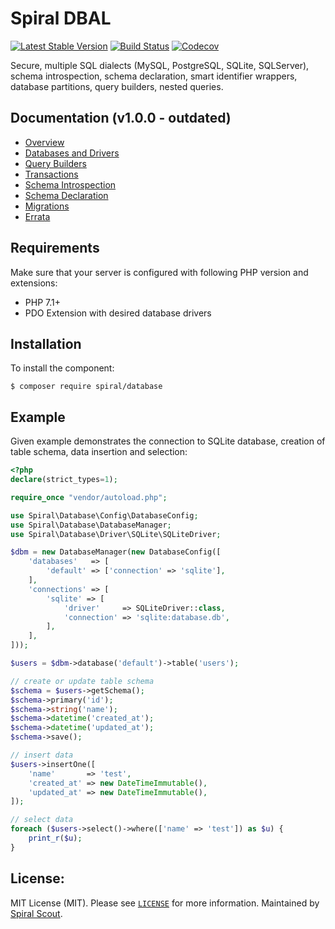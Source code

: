 Spiral DBAL
========
[![Latest Stable Version](https://poser.pugx.org/spiral/database/v/stable)](https://packagist.org/packages/spiral/database) 
[![Build Status](https://travis-ci.org/spiral/database.svg?branch=master)](https://travis-ci.org/spiral/database)
[![Codecov](https://codecov.io/gh/spiral/database/branch/master/graph/badge.svg)](https://codecov.io/gh/spiral/database/)

Secure, multiple SQL dialects (MySQL, PostgreSQL, SQLite, SQLServer), schema introspection, schema declaration, smart identifier wrappers, database partitions, query builders, nested queries.

Documentation (v1.0.0 - outdated)
--------
* [Overview](https://github.com/spiral/docs/blob/master/database/overview.md)
* [Databases and Drivers](https://github.com/spiral/docs/blob/master/database/databases.md)
* [Query Builders](https://github.com/spiral/docs/blob/master/database/builders.md)
* [Transactions](https://github.com/spiral/docs/blob/master/database/transactions.md)
* [Schema Introspection](https://github.com/spiral/docs/blob/master/database/introspection.md)
* [Schema Declaration](https://github.com/spiral/docs/blob/master/database/declaration.md)
* [Migrations](https://github.com/spiral/docs/blob/master/database/migrations.md)
* [Errata](https://github.com/spiral/docs/blob/master/database/errata.md)

Requirements
--------
Make sure that your server is configured with following PHP version and extensions:
* PHP 7.1+
* PDO Extension with desired database drivers

## Installation
To install the component:

```
$ composer require spiral/database
```

## Example
Given example demonstrates the connection to SQLite database, creation of table schema, data insertion and selection:

```php
<?php
declare(strict_types=1);

require_once "vendor/autoload.php";

use Spiral\Database\Config\DatabaseConfig;
use Spiral\Database\DatabaseManager;
use Spiral\Database\Driver\SQLite\SQLiteDriver;

$dbm = new DatabaseManager(new DatabaseConfig([
    'databases'   => [
        'default' => ['connection' => 'sqlite'],
    ],
    'connections' => [
        'sqlite' => [
            'driver'     => SQLiteDriver::class,
            'connection' => 'sqlite:database.db',
        ],
    ],
]));

$users = $dbm->database('default')->table('users');

// create or update table schema
$schema = $users->getSchema();
$schema->primary('id');
$schema->string('name');
$schema->datetime('created_at');
$schema->datetime('updated_at');
$schema->save();

// insert data
$users->insertOne([
    'name'       => 'test',
    'created_at' => new DateTimeImmutable(),
    'updated_at' => new DateTimeImmutable(),  
]);

// select data
foreach ($users->select()->where(['name' => 'test']) as $u) {
    print_r($u);
}
```

License:
--------
MIT License (MIT). Please see [`LICENSE`](./LICENSE) for more information. Maintained by [Spiral Scout](https://spiralscout.com).
